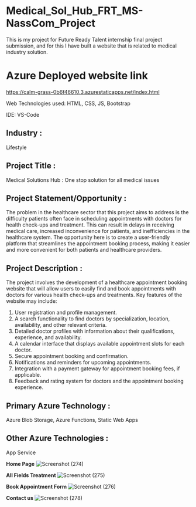# Medical_Sol_Hub_FRT_MS-NassCom_Project
This is my project for Future Ready Talent internship final project submission, and for this I have built a website that is related to medical industry solution.

# Azure Deployed website link
https://calm-grass-0b6f46610.3.azurestaticapps.net/index.html

Web Technologies used: HTML, CSS, JS, Bootstrap

IDE: VS-Code

## Industry :
Lifestyle

## Project Title :
Medical Solutions Hub : One stop solution for all medical issues

## Project Statement/Opportunity :
The problem in the healthcare sector that this project aims to address is the difficulty patients often face in scheduling appointments with doctors for health check-ups and treatment. This can result in delays in receiving medical care, increased inconvenience for patients, and inefficiencies in the healthcare system. The opportunity here is to create a user-friendly platform that streamlines the appointment booking process, making it easier and more convenient for both patients and healthcare providers.

## Project Description :
The project involves the development of a healthcare appointment booking website that will allow users to easily find and book appointments with doctors for various health check-ups and treatments. Key features of the website may include:

1. User registration and profile management.
2. A search functionality to find doctors by specialization, location, availability, and other relevant criteria.
3. Detailed doctor profiles with information about their qualifications, experience, and availability.
4. A calendar interface that displays available appointment slots for each doctor.
5. Secure appointment booking and confirmation.
6. Notifications and reminders for upcoming appointments.
7. Integration with a payment gateway for appointment booking fees, if applicable.
8. Feedback and rating system for doctors and the appointment booking experience.

## Primary Azure Technology :
Azure Blob Storage, Azure Functions, Static Web Apps

## Other Azure Technologies :
App Service


**Home Page**
![Screenshot (274)](https://github.com/Aditya8404/Medical_Sol_Hub_FRT_MS-NassCom_Project/assets/108679600/ec08bb41-844d-42b0-bdf7-5d9fd0419b15)

**All Fields Treatment**
![Screenshot (275)](https://github.com/Aditya8404/Medical_Sol_Hub_FRT_MS-NassCom_Project/assets/108679600/e310f1c8-92cd-4c38-9166-30bc496e661c)

**Book Appointment Form**
![Screenshot (276)](https://github.com/Aditya8404/Medical_Sol_Hub_FRT_MS-NassCom_Project/assets/108679600/acf393bc-43e0-48a4-89ea-9c1ebcc8a3e2)

**Contact us**
![Screenshot (278)](https://github.com/Aditya8404/Medical_Sol_Hub_FRT_MS-NassCom_Project/assets/108679600/84a4a971-e982-4639-817f-bfb474897ff4)
